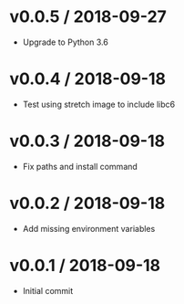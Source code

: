 v0.0.5 / 2018-09-27
==================

  * Upgrade to Python 3.6

v0.0.4 / 2018-09-18
==================

  * Test using stretch image to include libc6

v0.0.3 / 2018-09-18
==================

  * Fix paths and install command

v0.0.2 / 2018-09-18
==================

  * Add missing environment variables

v0.0.1 / 2018-09-18
==================

  * Initial commit
